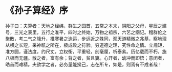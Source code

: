 # 《孙子算经》序

孙子曰：夫算者：天地之经纬，群生之园首，五常之本末，阴阳之父母，星辰之建号，三光之表里，五行之准平，四时之终始，万物之祖宗，六艺之纲记。稽群伦之聚散，考二气之降升，推寒暑之迭运，步远近之殊同，观天道精微之兆基，察地理从横之长短，采神祇之所在，极成败之符验。穷道德之理，究性命之情。立规矩，准方圆，谨法度，约尺丈，立权衡，平重轻，剖毫厘，析泰絫。历亿载而不朽，施八极而无疆。散之者，富有余；背之者，贫且寠。心开者，幼冲而即悟；意闭者，皓首而难精。夫欲学之者，必务量能揆己，志在所专，如是，则焉有不成者哉！

